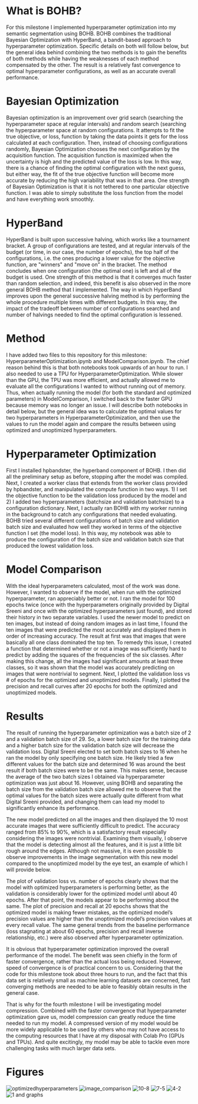 # What is BOHB?
For this milestone I implemented hyperparameter optimization into my semantic segmentation using BOHB. BOHB combines the traditional Bayesian Optimization with HyperBand, a bandit-based approach to hyperparameter optimization. Specific details on both will follow below, but the general idea behind combining the two methods is to gain the benefits of both methods while having the weaknesses of each method compensated by the other. The result is a relatively fast convergence to optimal hyperparameter configurations, as well as an accurate overall performance. 

# Bayesian Optimization
Bayesian optimization is an improvement over grid search (searching the hyperparameter space at regular intervals) and random search (searching the hyperparameter space at random configurations. It attempts to fit the true objective, or loss, function by taking the data points it gets for the loss calculated at each configuration. Then, instead of choosing configurations randomly, Bayesian Optimization chooses the next configuration by the acquisition function. The acquisition function is maximized when the uncertainty is high and the predicted value of the loss is low. In this way, there is a chance of finding the optimal configuration with the next guess, but either way, the fit of the true objective function will become more accurate by reducing the high variability that was in that area. One strength of Bayesian Optimization is that it is not tethered to one particular objective function. I was able to simply substitute the loss function from the model and have everything work smoothly. 

# HyperBand
HyperBand is built upon successive halving, which works like a tournament bracket. A group of configurations are tested, and at regular intervals of the budget (or time, in our case, the number of epochs), the top half of the configurations, i.e. the ones producing a lower value for the objective function, are "winners" and "move on" in the bracket. The method concludes when one configuration (the optimal one) is left and all of the budget is used. One strength of this method is that it converges much faster than random selection, and indeed, this benefit is also observed in the more general BOHB method that I implemented. The way in which HyperBand improves upon the general successive halving method is by performing the whole procedure multiple times with different budgets. In this way, the impact of the tradeoff between number of configurations searched and number of halvings needed to find the optimal configuration is lessened. 

# Method
I have added two files to this repository for this milestone: HyperparameterOptimization.ipynb and ModelComparison.ipynb. The chief reason behind this is that both notebooks took upwards of an hour to run. I also needed to use a TPU for HyperparameterOptimization. While slower than the GPU, the TPU was more efficient, and actually allowed me to evaluate all the configurations I wanted to without running out of memory. Thus, when actually running the model (for both the standard and optimized parameters) in ModelComparison, I switched back to the faster GPU because memory was no longer an issue. I will describe both notebooks in detail below, but the general idea was to calculate the optimal values for two hyperparameters in HyperparameterOptimization, and then use the values to run the model again and compare the results between using optimized and unoptimized hyperparameters. 

# Hyperparameter Optimization
First I installed hpbandster, the hyperband component of BOHB. I then did all the preliminary setup as before, stopping after the model was compiled. Next, I created a worker class that extends from the worker class provided by hpbandster, and manipulated the compute function in two ways. 1) I set the objective function to be the validation loss produced by the model and 2) I added two hyperparameters (batchsize and validation batchsize) to a configuration dictionary. Next, I actually ran BOHB with my worker running in the background to catch any configurations that needed evaluating. BOHB tried several different configurations of batch size and validation batch size and evaluated how well they worked in terms of the objective function I set (the model loss). In this way, my notebook was able to produce the configuration of the batch size and validation batch size that produced the lowest validation loss. 

# Model Comparison
With the ideal hyperparameters calculated, most of the work was done. However, I wanted to observe if the model, when run with the optimized hyperparameter, ran appreciably better or not. I ran the model for 100 epochs twice (once with the hyperparameters originally provided by Digital Sreeni and once with the optimized hyperparameters just found), and stored their history in two separate variables. I used the newer model to predict on ten images, but instead of doing random images as in last time, I found the ten images that were predicted the most accurately and displayed them in order of increasing accuracy. The result at first was that images that were basically all one class dominated the top ten. To remedy this issue, I created a function that determined whether or not a image was sufficiently hard to predict by adding the squares of the frequencies of the six classes. After making this change, all the images had significant amounts at least three classes, so it was shown that the model was accurately predicting on images that were nontrivial to segment. Next, I plotted the validation loss vs # of epochs for the optimized and unoptimized models. Finally, I plotted the precision and recall curves after 20 epochs for both the optimized and unoptimized models.  

# Results
The result of running the hyperparameter optimization was a batch size of 2 and a validation batch size of 29. So, a lower batch size for the training data and a higher batch size for the validation batch size will decrease the validation loss. Digital Sreeni elected to set both batch sizes to 16 when he ran the model by only specifying one batch size. He likely tried a few different values for the batch size and determined 16 was around the best result if both batch sizes were to be the same. This makes sense, because the average of the two batch sizes I obtained via hyperparameter optimization was just about 16. However, using BOHB and separating the batch size from the validation batch size allowed me to observe that the optimal values for the batch sizes were actually quite different from what Digital Sreeni provided, and changing them can lead my model to significantly enhance its performance. 


The new model predicted on all the images and then displayed the 10 most accurate images that were sufficiently difficult to predict. The accuracy ranged from 85% to 90%, which is a satisfactory result especially considering the images were nontrivial. Examining them visually, I observe that the model is detecting almost all the features, and it is just a little bit rough around the edges. Although not massive, it is even possible to observe improvements in the image segmentation with this new model compared to the unoptimized model by the eye test, an example of which I will provide below. 


The plot of validation loss vs. number of epochs clearly shows that the model with optimized hyperparameters is performing better, as the validation is considerably lower for the optimized model until about 40 epochs. After that point, the models appear to be performing about the same. The plot of precision and recall at 20 epochs shows that the optimized model is making fewer mistakes, as the optimized model’s precision values are higher than the unoptimized model’s precision values at every recall value. The same general trends from the baseline performance (loss stagnating at about 60 epochs, precision and recall inverse relationship, etc.) were also observed after hyperparameter optimization. 


It is obvious that hyperparameter optimization improved the overall performance of the model. The benefit was seen chiefly in the form of faster convergence, rather than the actual loss being reduced. However, speed of convergence is of practical concern to us. Considering that the code for this milestone took about three hours to run, and the fact that this data set is relatively small as machine learning datasets are concerned, fast converging methods are needed to be able to feasibly obtain results in the general case. 


That is why for the fourth milestone I will be investigating model compression. Combined with the faster convergence that hyperparameter optimization gave us, model compression can greatly reduce the time needed to run my model. A compressed version of my model would be more widely applicable to be used by others who may not have access to the computing resources that I have at my disposal with Colab Pro (GPUs and TPUs). And quite excitingly, my model may be able to tackle even more challenging tasks with much larger data sets. 

# Figures
![optimizedhyperparameters](https://user-images.githubusercontent.com/31972810/202926771-508234d2-d95c-47e6-b8d6-8423293d2be9.jpg)
![image_comparison](https://user-images.githubusercontent.com/31972810/202926577-bd4452ab-7db2-40ea-bc30-9260cd0b5350.png)
![10-8](https://user-images.githubusercontent.com/31972810/202926031-75b56a39-6548-46aa-8488-d42c8f17d298.jpg)
![7-5](https://user-images.githubusercontent.com/31972810/202926043-9528517a-9542-48b9-b68e-8d245571ce96.jpg)
![4-2](https://user-images.githubusercontent.com/31972810/202926045-3fcd6f74-fe4e-4f8b-83bb-f81485c2bb37.jpg)
![1 and graphs](https://user-images.githubusercontent.com/31972810/202926046-a53d1e00-d370-45f5-aa59-98931d57d948.jpg)

